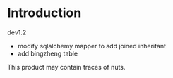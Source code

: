 Introduction
============
dev1.2 
* modify sqlalchemy mapper to add joined inheritant
* add bingzheng table


This product may contain traces of nuts.
